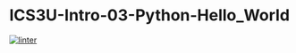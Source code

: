 # ICS3U-Intro-03-Python-Hello_World

[![linter](https://github.com/Nathan-Karafotias/ICS3U-03-Python-Hello_World/workflows/linter/badge.svg)](https://github.com/marketplace/actions/super-linter)
